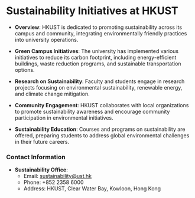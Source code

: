# Sustainability Initiatives at HKUST
- **Overview**: HKUST is dedicated to promoting sustainability across its campus and community, integrating environmentally friendly practices into university operations.

- **Green Campus Initiatives**: The university has implemented various initiatives to reduce its carbon footprint, including energy-efficient buildings, waste reduction programs, and sustainable transportation options.

- **Research on Sustainability**: Faculty and students engage in research projects focusing on environmental sustainability, renewable energy, and climate change mitigation.

- **Community Engagement**: HKUST collaborates with local organizations to promote sustainability awareness and encourage community participation in environmental initiatives.

- **Sustainability Education**: Courses and programs on sustainability are offered, preparing students to address global environmental challenges in their future careers.

### Contact Information
- **Sustainability Office**:
  - Email: sustainability@ust.hk
  - Phone: +852 2358 6000
  - Address: HKUST, Clear Water Bay, Kowloon, Hong Kong
